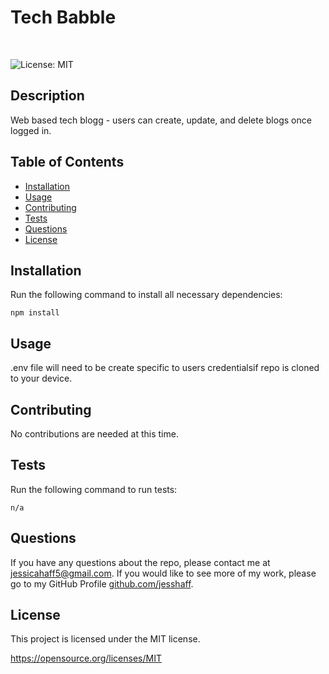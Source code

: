 # Tech Babble
<br>

![License: MIT](https://img.shields.io/badge/License-MIT-yellow.svg)

## Description
Web based tech blogg - users can create, update, and delete blogs once logged in.

## Table of Contents
* [Installation](#Installation)
* [Usage](#Usage)
* [Contributing](#Contributing)
* [Tests](#Test)
* [Questions](#Questions)    
* [License](#License)

## Installation
Run the following command to install all necessary dependencies:
```
npm install
```

## Usage
.env file will need to be create specific to users credentialsif repo is cloned to your device.

## Contributing
No contributions are needed at this time.

## Tests
Run the following command to run tests:
```
n/a
```

## Questions
If you have any questions about the repo, please contact me at jessicahaff5@gmail.com. If you would like to see more of my work, please go to my GitHub Profile [github.com/jesshaff](https://github.com/jesshaff).

## License
This project is licensed under the MIT license.

https://opensource.org/licenses/MIT

